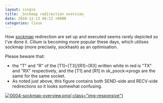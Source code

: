 ```yaml
---
layout: single
title: _Sockmap redirection overview_
date: 2018-12-13 06:12 +0900
categories: linux
---
```

How [sockmap](https://lwn.net/Articles/731133/) redirection are set up and executed seems rarely depicted so I've done it. Cilium is becoming more popular these days, which utilises sockmap (more precisely, sockhash) as an optimisation.

Please beware that:
- the "T" and "R" of the [T1]~[T3]/[R1]~[R3] written white in red is "TX" and "RX" respectively, and the [T1] and [R1] in sk_psock->progs are the same for the same socket.
- As noted just above, this figure contains both SEND-side and RECV-side redirections so it looks somewhat confusing.

[![0004-sockmap-overview.png](https://raw.githubusercontent.com/lkpdn/images/master/imgs/0004-sockmap-overview.png){:class="img-responsive"}](https://raw.githubusercontent.com/lkpdn/images/master/imgs/0004-sockmap-overview.png)
